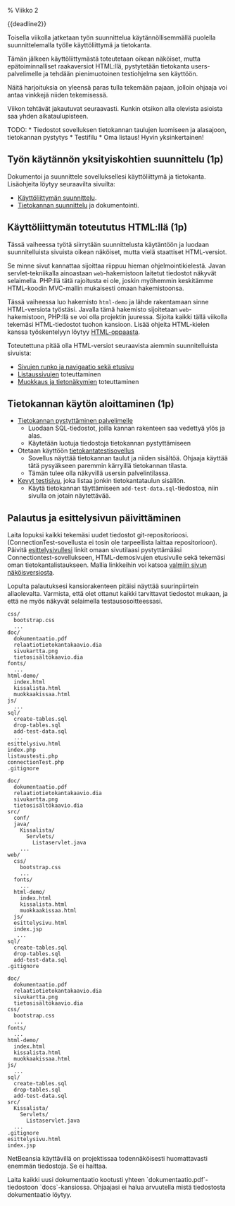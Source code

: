 % Viikko 2
<!-- order: 1 -->

<deadline>{{deadline2}}</deadline>

Toisella viikolla jatketaan työn suunnittelua käytännöllisemmällä
puolella suunnittelemalla työlle käyttöliittymä ja tietokanta.

Tämän jälkeen käyttöliittymästä toteutetaan 
oikean näköiset, mutta epätoiminnalliset raakaversiot HTML:llä,
pystytetään tietokanta users-palvelimelle 
ja tehdään pienimuotoinen testiohjelma sen käyttöön.

Näitä harjoituksia on yleensä paras tulla tekemään pajaan,
jolloin ohjaaja voi antaa vinkkejä niiden tekemisessä.

Viikon tehtävät jakautuvat seuraavasti.
Kunkin otsikon alla olevista asioista saa yhden aikataulupisteen.

<comment>
TODO:
* Tiedostot sovelluksen tietokannan taulujen luomiseen ja alasajoon, tietokannan pystytys 
* Testifilu
* Oma listaus! Hyvin yksinkertainen!
</comment>

## Työn käytännön yksityiskohtien suunnittelu (1p)

Dokumentoi ja suunnittele sovelluksellesi käyttöliittymä ja tietokanta.
Lisäohjeita löytyy seuraavilta sivuilta:

* [Käyttöliittymän suunnittelu]({{rootdir}}suunnittelu/kayttoliittyma.html).
* [Tietokannan suunnittelu]({{rootdir}}suunnittelu/tietokanta.html) ja dokumentointi.

## Käyttöliittymän toteututus HTML:llä (1p)

Tässä vaiheessa työtä siirrytään suunnittelusta käytäntöön
ja luodaan suunnitelluista sivuista oikean näköiset, mutta
vielä staattiset HTML-versiot. 

Se minne sivut kannattaa sijoittaa riippuu hieman ohjelmointikielestä.
Javan servlet-tekniikalla ainoastaan `web`-hakemistoon laitetut
tiedostot näkyvät selaimella. PHP:llä tätä rajoitusta ei ole,
joskin myöhemmin keskitämme HTML-koodin MVC-mallin mukaisesti omaan hakemistoonsa.

Tässä vaiheessa luo hakemisto `html-demo` ja lähde rakentamaan sinne HTML-versiota työstäsi. 
Javalla tämä hakemisto sijoitetaan `web`-hakemistoon, PHP:llä se voi olla projektin juuressa.
Sijoita kaikki tällä viikolla tekemäsi HTML-tiedostot tuohon kansioon.
Lisää ohjeita HTML-kielen kanssa työskentelyyn löytyy [HTML-oppaasta]({{rootdir}}koodaaminen/html-opas.html).

Toteutettuna pitää olla HTML-versiot seuraavista aiemmin suunnitelluista sivuista:

* [Sivujen runko ja navigaatio sekä etusivu]({{rootdir}}suunnittelu/kayttoliittyma.html#etusivu-ja-yleisnäkymä-template)
* [Listaussivujen]({{rootdir}}suunnittelu/kayttoliittyma.html#listanäkymän-suunnittelu) toteuttaminen
* [Muokkaus ja tietonäkymien]({{rootdir}}suunnittelu/kayttoliittyma.html#muokkaus--ja-tietonäkymät) toteuttaminen

## Tietokannan käytön aloittaminen (1p)

* [Tietokannan pystyttäminen palvelimelle]({{rootdir}}koodaaminen/kannan-alustus.html)
    * Luodaan SQL-tiedostot, joilla kannan rakenteen saa vedettyä ylös ja alas.
    * Käytetään luotuja tiedostoja tietokannan pystyttämiseen
* Otetaan käyttöön [tietokantatestisovellus]({{rootdir}}koodaaminen/testisovellus.html)
    * Sovellus näyttää tietokannan taulut ja niiden sisältöä. Ohjaaja käyttää tätä pysyäkseen paremmin kärryillä tietokannan tilasta.
    * Tämän tulee olla näkyvillä usersin palvelintilassa.
* [Kevyt testisivu]({{rootdir}}koodaaminen/listaustesti/index.html), joka listaa jonkin tietokantataulun sisällön.
    * Käytä tietokannan täyttämiseen `add-test-data.sql`-tiedostoa, niin sivulla on jotain näytettävää.

## Palautus ja esittelysivun päivittäminen

Laita lopuksi kaikki tekemäsi uudet tiedostot git-repositorioosi.
(ConnectionTest-sovellusta ei tosin ole tarpeellista laittaa repositorioon).
Päivitä [esittelysivullesi](esittelysivu.html)
linkit omaan sivutilaasi pystyttämääsi
Connectiontest-sovellukseen,
HTML-demosivujen etusivulle sekä
tekemäsi oman tietokantalistaukseen.
Mallia linkkeihin voi katsoa 
[valmiin sivun näköisversiosta]({{rootdir}}src/{{curdir}}esittelysivu/esittelysivu-lopullinen.html).

Lopulta palautuksesi kansiorakenteen pitäisi näyttää suurinpiirtein allaolevalta.
Varmista, että olet ottanut kaikki tarvittavat tiedostot mukaan,
ja että ne myös näkyvät selaimella testausosoitteessasi.

<tabs>
<tab title="PHP-projekti">

~~~~
css/
  bootstrap.css
  ...
doc/
  dokumentaatio.pdf
  relaatiotietokantakaavio.dia
  sivukartta.png
  tietosisältökaavio.dia
fonts/
  ...
html-demo/
  index.html
  kissalista.html
  muokkaakissaa.html
js/
  ...
sql/
  create-tables.sql
  drop-tables.sql
  add-test-data.sql
  ...
esittelysivu.html
index.php
listaustesti.php
connectionTest.php
.gitignore
~~~~

</tab>
<tab title="Java: NetBeansillä luotu">

~~~~
doc/
  dokumentaatio.pdf
  relaatiotietokantakaavio.dia
  sivukartta.png
  tietosisältökaavio.dia
src/
  conf/
  java/
    Kissalista/
      Servlets/
        Listaservlet.java
    ...
web/ 
  css/
    bootstrap.css
    ...
  fonts/
    ...
  html-demo/
    index.html
    kissalista.html
    muokkaakissaa.html
  js/
  esittelysivu.html
  index.jsp
   ...
sql/
  create-tables.sql
  drop-tables.sql
  add-test-data.sql
.gitignore
~~~~

</tab>
<tab title="Java suoraan users:illa">

~~~~
doc/
  dokumentaatio.pdf
  relaatiotietokantakaavio.dia
  sivukartta.png
  tietosisältökaavio.dia
css/
  bootstrap.css
  ...
fonts/
  ...
html-demo/
  index.html
  kissalista.html
  muokkaakissaa.html
js/
  ...
sql/
  create-tables.sql
  drop-tables.sql
  add-test-data.sql
src/
  Kissalista/
    Servlets/
      Listaservlet.java
  ...
.gitignore
esittelysivu.html
index.jsp
~~~~

</tab>
</tabs>


NetBeansia käyttävillä on projektissaa todennäköisesti huomattavasti enemmän tiedostoja.
Se ei haittaa.

<alert>
Laita kaikki uusi dokumentaatio kootusti yhteen `dokumentaatio.pdf`-tiedostoon `docs`-kansiossa. Ohjaajasi ei halua arvuutella mistä tiedostosta dokumentaatio löytyy.
</alert>
